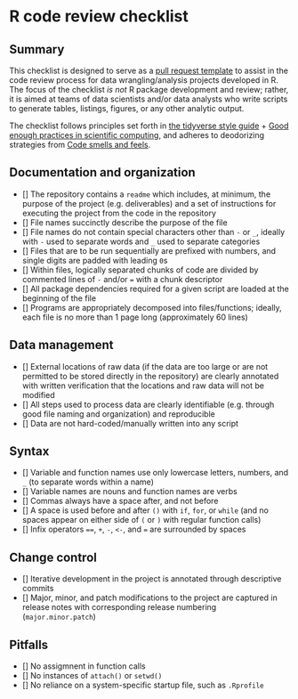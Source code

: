 R code review checklist
===

Summary
---

This checklist is designed to serve as a [pull request template](https://docs.github.com/en/communities/using-templates-to-encourage-useful-issues-and-pull-requests/creating-a-pull-request-template-for-your-repository) to assist in the code review process for data wrangling/analysis projects developed in R. The focus of the checklist _is not_ R package development and review; rather, it is aimed at teams of data scientists and/or data analysts who write scripts to generate tables, listings, figures, or any other analytic output.

The checklist follows principles set forth in [the tidyverse style guide](https://style.tidyverse.org/) + [Good enough practices in scientific computing](https://journals.plos.org/ploscompbiol/article?id=10.1371/journal.pcbi.1005510), and adheres to deodorizing strategies from [Code smells and feels](https://github.com/jennybc/code-smells-and-feels).

Documentation and organization
---

- [] The repository contains a `readme` which includes, at minimum, the purpose of the project (e.g. deliverables) and a set of instructions for executing the project from the code in the repository
- [] File names succinctly describe the purpose of the file
- [] File names do not contain special characters other than `-` or `_`, ideally with `-` used to separate words and `_` used to separate categories
- [] Files that are to be run sequentially are prefixed with numbers, and single digits are padded with leading `0`s
- [] Within files, logically separated chunks of code are divided by commented lines of `-` and/or `=` with a chunk descriptor
- [] All package dependencies required for a given script are loaded at the beginning of the file
- [] Programs are appropriately decomposed into files/functions; ideally, each file is no more than 1 page long (approximately 60 lines)

Data management
---

- [] External locations of raw data (if the data are too large or are not permitted to be stored directly in the repository) are clearly annotated with written verification that the locations and raw data will not be modified
- [] All steps used to process data are clearly identifiable (e.g. through good file naming and organization) and reproducible
- [] Data are not hard-coded/manually written into any script

Syntax
---

- [] Variable and function names use only lowercase letters, numbers, and `_` (to separate words within a name)
- [] Variable names are nouns and function names are verbs
- [] Commas always have a space after, and not before
- [] A space is used before and after `()` with `if`, `for`, or `while` (and no spaces appear on either side of `(` or `)` with regular function calls)
- [] Infix operators `==`, `+`, `-`, `<-`, and `=` are surrounded by spaces

Change control
---

- [] Iterative development in the project is annotated through descriptive commits
- [] Major, minor, and patch modifications to the project are captured in release notes with corresponding release numbering (`major.minor.patch`)

Pitfalls
---

- [] No assigmnent in function calls
- [] No instances of `attach()` or `setwd()`
- [] No reliance on a system-specific startup file, such as `.Rprofile`
